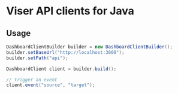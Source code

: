 # Viser API clients for Java

## Usage
```java
DashboardClientBuilder builder = new DashboardClientBuilder();
builder.setBaseUrl("http://localhost:3000");
builder.setPath("api");

DashboardClient client = builder.build();

// trigger an event
client.event("source", "target");
```
